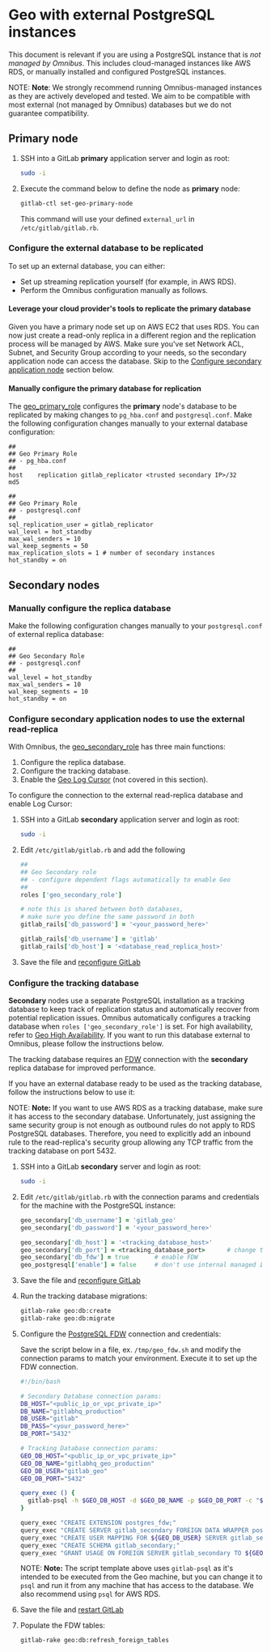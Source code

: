 # Geo with external PostgreSQL instances

This document is relevant if you are using a PostgreSQL instance that is *not
managed by Omnibus*. This includes cloud-managed instances like AWS RDS, or
manually installed and configured PostgreSQL instances.

NOTE: **Note**:
We strongly recommend running Omnibus-managed instances as they are actively
developed and tested. We aim to be compatible with most external
(not managed by Omnibus) databases but we do not guarantee compatibility.

## **Primary** node

1. SSH into a GitLab **primary** application server and login as root:

    ```sh
    sudo -i
    ```

1. Execute the command below to define the node as **primary** node:

    ```sh
    gitlab-ctl set-geo-primary-node
    ```

    This command will use your defined `external_url` in `/etc/gitlab/gitlab.rb`.


### Configure the external database to be replicated

To set up an external database, you can either:

- Set up streaming replication yourself (for example, in AWS RDS).
- Perform the Omnibus configuration manually as follows.

#### Leverage your cloud provider's tools to replicate the primary database

Given you have a primary node set up on AWS EC2 that uses RDS.
You can now just create a read-only replica in a different region and the
replication process will be managed by AWS. Make sure you've set Network ACL, Subnet, and
Security Group according to your needs, so the secondary application node can access the database.
Skip to the [Configure secondary application node](#configure-secondary-application-node) section below.

#### Manually configure the primary database for replication

The [geo_primary_role](https://docs.gitlab.com/omnibus/roles/#gitlab-geo-roles)
configures the **primary** node's database to be replicated by making changes to
`pg_hba.conf` and `postgresql.conf`. Make the following configuration changes
manually to your external database configuration:

```
##
## Geo Primary Role
## - pg_hba.conf
##
host    replication gitlab_replicator <trusted secondary IP>/32     md5
```

```
##
## Geo Primary Role
## - postgresql.conf
##
sql_replication_user = gitlab_replicator
wal_level = hot_standby
max_wal_senders = 10
wal_keep_segments = 50
max_replication_slots = 1 # number of secondary instances
hot_standby = on
```

## **Secondary** nodes

### Manually configure the replica database

Make the following configuration changes manually to your `postgresql.conf`
of external replica database:

```
##
## Geo Secondary Role
## - postgresql.conf
##
wal_level = hot_standby
max_wal_senders = 10
wal_keep_segments = 10
hot_standby = on
```

### Configure **secondary** application nodes to use the external read-replica

With Omnibus, the
[geo_secondary_role](https://docs.gitlab.com/omnibus/roles/#gitlab-geo-roles)
has three main functions:

1. Configure the replica database.
1. Configure the tracking database.
1. Enable the [Geo Log Cursor](index.md#geo-log-cursor) (not covered in this section).

To configure the connection to the external read-replica database and enable Log Cursor:

1. SSH into a GitLab **secondary** application server and login as root:

    ```bash
    sudo -i
    ```

1. Edit `/etc/gitlab/gitlab.rb` and add the following

    ```ruby
    ##
    ## Geo Secondary role
    ## - configure dependent flags automatically to enable Geo
    ##
    roles ['geo_secondary_role']

    # note this is shared between both databases,
    # make sure you define the same password in both
    gitlab_rails['db_password'] = '<your_password_here>'

    gitlab_rails['db_username'] = 'gitlab'
    gitlab_rails['db_host'] = '<database_read_replica_host>'
    ```
1. Save the file and [reconfigure GitLab](../../restart_gitlab.md#omnibus-gitlab-reconfigure)

### Configure the tracking database

**Secondary** nodes use a separate PostgreSQL installation as a tracking
database to keep track of replication status and automatically recover from
potential replication issues. Omnibus automatically configures a tracking database
when `roles ['geo_secondary_role']` is set. For high availability,
refer to [Geo High Availability](https://docs.gitlab.com/ee/administration/high_availability).
If you want to run this database external to Omnibus, please follow the instructions below.

The tracking database requires an [FDW](https://www.postgresql.org/docs/9.6/static/postgres-fdw.html)
connection with the **secondary** replica database for improved performance.

If you have an external database ready to be used as the tracking database,
follow the instructions below to use it:

NOTE: **Note:**
If you want to use AWS RDS as a tracking database, make sure it has access to
the secondary database. Unfortunately, just assigning the same security group is not enough as
outbound rules do not apply to RDS PostgreSQL databases. Therefore, you need to explicitly add an inbound
rule to the read-replica's security group allowing any TCP traffic from
the tracking database on port 5432.

1. SSH into a GitLab **secondary** server and login as root:

    ```bash
    sudo -i
    ```

1. Edit `/etc/gitlab/gitlab.rb` with the connection params and credentials for
    the machine with the PostgreSQL instance:

    ```ruby
    geo_secondary['db_username'] = 'gitlab_geo'
    geo_secondary['db_password'] = '<your_password_here>'

    geo_secondary['db_host'] = '<tracking_database_host>'
    geo_secondary['db_port'] = <tracking_database_port>      # change to the correct port
    geo_secondary['db_fdw'] = true       # enable FDW
    geo_postgresql['enable'] = false     # don't use internal managed instance
    ```

1. Save the file and [reconfigure GitLab](../../restart_gitlab.md#omnibus-gitlab-reconfigure)

1. Run the tracking database migrations:

    ```bash
    gitlab-rake geo:db:create
    gitlab-rake geo:db:migrate
    ```

1. Configure the
    [PostgreSQL FDW](https://www.postgresql.org/docs/9.6/static/postgres-fdw.html)
    connection and credentials:

    Save the script below in a file, ex. `/tmp/geo_fdw.sh` and modify the connection
    params to match your environment. Execute it to set up the FDW connection.

    ```bash
    #!/bin/bash

    # Secondary Database connection params:
    DB_HOST="<public_ip_or_vpc_private_ip>"
    DB_NAME="gitlabhq_production"
    DB_USER="gitlab"
    DB_PASS="<your_password_here>"
    DB_PORT="5432"

    # Tracking Database connection params:
    GEO_DB_HOST="<public_ip_or_vpc_private_ip>"
    GEO_DB_NAME="gitlabhq_geo_production"
    GEO_DB_USER="gitlab_geo"
    GEO_DB_PORT="5432"

    query_exec () {
      gitlab-psql -h $GEO_DB_HOST -d $GEO_DB_NAME -p $GEO_DB_PORT -c "${1}"
    }

    query_exec "CREATE EXTENSION postgres_fdw;"
    query_exec "CREATE SERVER gitlab_secondary FOREIGN DATA WRAPPER postgres_fdw OPTIONS (host '${DB_HOST}', dbname '${DB_NAME}', port '${DB_PORT}');"
    query_exec "CREATE USER MAPPING FOR ${GEO_DB_USER} SERVER gitlab_secondary OPTIONS (user '${DB_USER}', password '${DB_PASS}');"
    query_exec "CREATE SCHEMA gitlab_secondary;"
    query_exec "GRANT USAGE ON FOREIGN SERVER gitlab_secondary TO ${GEO_DB_USER};"
    ```

    NOTE: **Note:** The script template above uses `gitlab-psql` as it's intended to be executed from the Geo machine,
    but you can change it to `psql` and run it from any machine that has access to the database. We also recommend using
    `psql` for AWS RDS.

1. Save the file and [restart GitLab](../../restart_gitlab.md#omnibus-gitlab-restart)
1. Populate the FDW tables:

    ```bash
    gitlab-rake geo:db:refresh_foreign_tables
    ```
